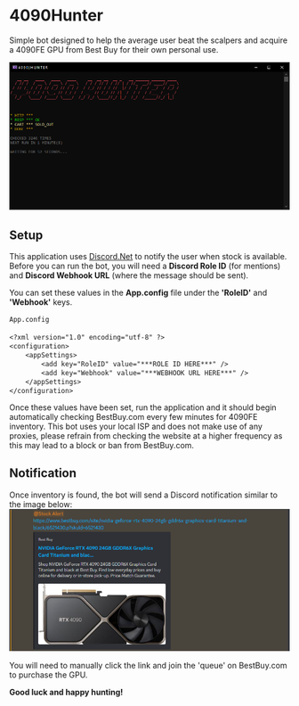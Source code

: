 # 4090Hunter

Simple bot designed to help the average user beat the scalpers and acquire a 4090FE GPU from Best Buy for their own personal use.

![4090 Hunter Console Window](https://github.com/Buriska/4090Hunter/blob/master/4090Hunter/4090Hunter.png)

## Setup

This application uses [Discord.Net](https://github.com/discord-net/Discord.Net) to notify the user when stock is available. Before you can run the bot, you will need a **Discord Role ID** (for mentions) and **Discord Webhook URL** (where the message should be sent).

You can set these values in the **App.config** file under the **'RoleID'** and **'Webhook'** keys.

``` 
App.config

<?xml version="1.0" encoding="utf-8" ?>
<configuration>
	<appSettings>
		<add key="RoleID" value="***ROLE ID HERE***" />
		<add key="Webhook" value="***WEBHOOK URL HERE***" />
	</appSettings>
</configuration>
```

Once these values have been set, run the application and it should begin automatically checking BestBuy.com every few minutes for 4090FE inventory. This bot uses your local ISP and does not make use of any proxies, please refrain from checking the website at a higher frequency as this may lead to a block or ban from BestBuy.com.

## Notification

Once inventory is found, the bot will send a Discord notification similar to the image below:
![Discord Notification](https://github.com/Buriska/4090Hunter/blob/master/4090Hunter/stock_notice.png)

You will need to manually click the link and join the 'queue' on BestBuy.com to purchase the GPU.




**Good luck and happy hunting!**





